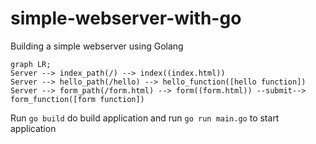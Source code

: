 # simple-webserver-with-go
Building a simple webserver using Golang


```mermaid
graph LR;
Server --> index_path(/) --> index((index.html))
Server --> hello_path(/hello) --> hello_function([hello function])
Server --> form_path(/form.html) --> form((form.html)) --submit--> form_function([form function])
```

Run `go build` do build application and run `go run main.go` to start application
